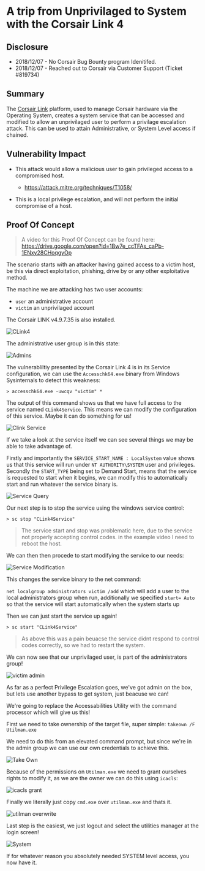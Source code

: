 # A trip from Unprivilaged to System with the Corsair Link 4

## Disclosure
* 2018/12/07 - No Corsair Bug Bounty program Idenitifed.
* 2018/12/07 - Reached out to Corsair via Customer Support (Ticket #819734)


## Summary 
The [Corsair Link](https://www.corsair.com/eu/en/corsairlink) platform, used to manage Corsair hardware via the Operating System, creates a system service that can be accessed and modified to allow an unprivilaged user to perform a privilage escalation attack. This can be used to attain Administrative, or System Level access if chained.

## Vulnerability Impact
* This attack would allow a malicious user to gain privileged access to a compromised host.
    * https://attack.mitre.org/techniques/T1058/

* This is a local privilege escalation, and will not perform the initial compromise of a host. 

## Proof Of Concept

> A video for this Proof Of Concept can be found here: https://drive.google.com/open?id=1Bw7e_ccTFAs_caPb-1ENxy28CHoqgyOp

The scenario starts with an attacker having gained access to a victim host, be this via direct exploitation, phishing, drive by or any other exploitative method.

The machine we are attacking has two user accounts:

* `user` an administrative account
* `victim` an unprivilaged account

The Corsair LINK v4.9.7.35 is also installed.

![CLink4](CL4-installed.png)

The administrative user group is in this state:

![Admins](admingroupstart.png)

The vulnerabliltiy presented by the Corsair Link 4 is in its Service configuration, we can use the `Accesschk64.exe` binary from Windows Sysinternals to detect this weakness:

`> accesschk64.exe -uwcqv "victim" *`

The output of this command shows us that we have full access to the service named `CLink4Service`. This means we can modify the configuration of this service. Maybe it can do something for us!

![Clink Service](serviceaccess.png)

If we take a look at the service itself we can see several things we may be able to take advantage of. 

Firstly and importantly the `SERVICE_START_NAME : LocalSystem` value shows us that this service will run under `NT AUTHORITY\SYSTEM` user and privileges. Secondly the `START_TYPE` being set to Demand Start, means that the service is requested to start when it begins, we can modify this to automatically start and run whatever the service binary is.

![Service Query](servicequery.png)

Our next step is to stop the service using the windows service control:

`> sc stop "CLink4Service"`

> The service start and stop was problematic here, due to the service not properly accepting control codes. in the example video I need to reboot the host.

We can then then procede to start modifying the service to our needs:

![Service Modification](servicemod.png)

This changes the service binary to the net command:

`net localgroup administrators victim /add` which will add a user to the local administrators group when run, additionally we specified `start= Auto` so that the service will start automatically when the system starts up

Then we can just start the service up again!

`> sc start "CLink4Service"`

> As above this was a pain beuacse the service didnt respond to control codes correctly, so we had to restart the system.

We can now see that our unprivilaged user, is part of the administrators group!

![victim admin](victimadmin.png)

As far as a perfect Privilege Escalation goes, we've got admin on the box, but lets use another bypass to get system, just beacuse we can!

We're going to replace the Accessabilities Utility with the command processor which will give us this!

First we need to take ownership of the target file, super simple: `takeown /F Utilman.exe`

We need to do this from an elevated command prompt, but since we're in the admin group we can use our own credentials to achieve this.

![Take Own](takeown.png)

Because of the permissions on `Utilman.exe` we need to grant ourselves rights to modify it, as we are the owner we can do this using `icacls`:

![icacls grant](icaclsgrant.png)

Finally we literally just copy `cmd.exe` over `utilman.exe` and thats it.

![utilman overwrite](utiloverwrite.png)

Last step is the easiest, we just logout and select the utilities manager at the login screen!

![System](system.png)

If for whatever reason you absolutely needed SYSTEM level access, you now have it.

